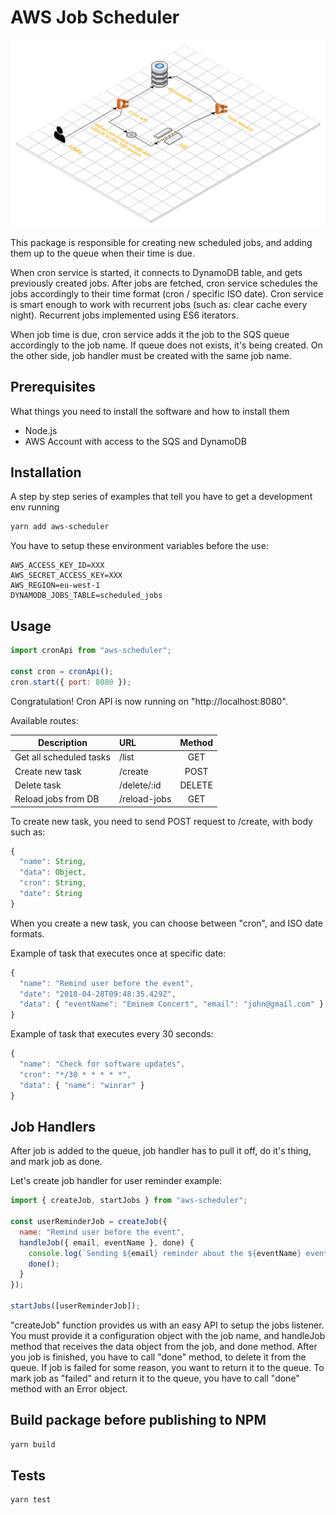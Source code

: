 # AWS Job Scheduler

![Project Architecture](/docs/architecture.png?raw=true "Project Architecture")

This package is responsible for creating new scheduled jobs, and adding them up to the queue when their time is due.

When cron service is started, it connects to DynamoDB table, and gets previously created jobs.
After jobs are fetched, cron service schedules the jobs accordingly to their time format (cron / specific ISO date). Cron service is smart enough to work with recurrent jobs (such as: clear cache every night). Recurrent jobs implemented using ES6 iterators.

When job time is due, cron service adds it the job to the SQS queue accordingly to the job name. If queue does not exists, it's being created. On the other side, job handler must be created with the same job name.

## Prerequisites

What things you need to install the software and how to install them

* Node.js
* AWS Account with access to the SQS and DynamoDB

## Installation

A step by step series of examples that tell you have to get a development env running

```bash
yarn add aws-scheduler
```

You have to setup these environment variables before the use:

```
AWS_ACCESS_KEY_ID=XXX
AWS_SECRET_ACCESS_KEY=XXX
AWS_REGION=eu-west-1
DYNAMODB_JOBS_TABLE=scheduled_jobs
```

## Usage

```js
import cronApi from "aws-scheduler";

const cron = cronApi();
cron.start({ port: 8080 });
```

Congratulation! Cron API is now running on "http://localhost:8080".

Available routes:

| Description             | URL          | Method |
| ----------------------- | :----------- | :----: |
| Get all scheduled tasks | /list        |  GET   |
| Create new task         | /create      |  POST  |
| Delete task             | /delete/:id  | DELETE |
| Reload jobs from DB     | /reload-jobs |  GET   |

To create new task, you need to send POST request to /create, with body such as:

```js
{
  "name": String,
  "data": Object,
  "cron": String,
  "date": String
}
```

When you create a new task, you can choose between "cron", and ISO date formats.

Example of task that executes once at specific date:

```js
{
  "name": "Remind user before the event",
  "date": "2018-04-28T09:48:35.429Z",
  "data": { "eventName": "Eminem Concert", "email": "john@gmail.com" }
}
```

Example of task that executes every 30 seconds:

```js
{
  "name": "Check for software updates",
  "cron": "*/30 * * * * *",
  "data": { "name": "winrar" }
}
```

## Job Handlers

After job is added to the queue, job handler has to pull it off, do it's thing, and mark job as done.

Let's create job handler for user reminder example:

```js
import { createJob, startJobs } from "aws-scheduler";

const userReminderJob = createJob({
  name: "Remind user before the event",
  handleJob({ email, eventName }, done) {
    console.log(`Sending ${email} reminder about the ${eventName} event.`);
    done();
  }
});

startJobs([userReminderJob]);
```

"createJob" function provides us with an easy API to setup the jobs listener. You must provide it a configuration object with the job name, and handleJob method that receives the data object from the job, and done method. After you job is finished, you have to call "done" method, to delete it from the queue. If job is failed for some reason, you want to return it to the queue. To mark job as "failed" and return it to the queue, you have to call "done" method with an Error object.

## Build package before publishing to NPM

```bash
yarn build
```

## Tests

```bash
yarn test
```
